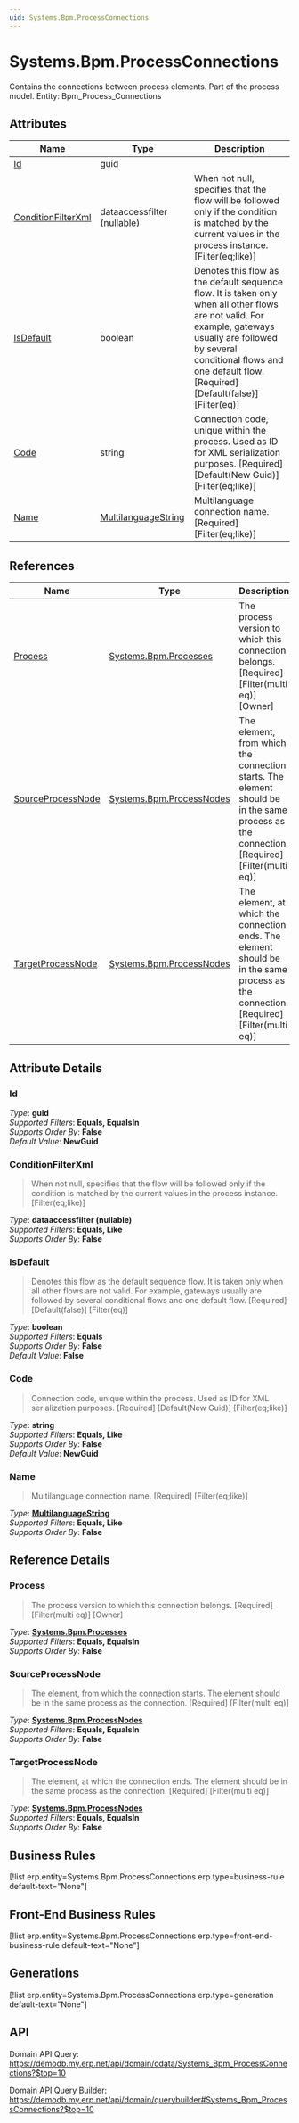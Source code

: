 ```yaml
---
uid: Systems.Bpm.ProcessConnections
---
```

# Systems.Bpm.ProcessConnections

Contains the connections between process elements. Part of the process model. Entity: Bpm_Process_Connections

## Attributes

| Name | Type | Description |
| ---- | ---- | --- |
| [Id](Systems.Bpm.ProcessConnections.md#Id) | guid |  
| [ConditionFilterXml](Systems.Bpm.ProcessConnections.md#ConditionFilterXml) | dataaccessfilter (nullable) | When not null, specifies that the flow will be followed only if the condition is matched by the current values in the process instance. [Filter(eq;like)] 
| [IsDefault](Systems.Bpm.ProcessConnections.md#IsDefault) | boolean | Denotes this flow as the default sequence flow. It is taken only when all other flows are not valid. For example, gateways usually are followed by several conditional flows and one default flow. [Required] [Default(false)] [Filter(eq)] 
| [Code](Systems.Bpm.ProcessConnections.md#Code) | string | Connection code, unique within the process. Used as ID for XML serialization purposes. [Required] [Default(New Guid)] [Filter(eq;like)] 
| [Name](Systems.Bpm.ProcessConnections.md#Name) | [MultilanguageString](../data-types.md#MultilanguageString) | Multilanguage connection name. [Required] [Filter(eq;like)] 

## References

| Name | Type | Description |
| ---- | ---- | --- |
| [Process](Systems.Bpm.ProcessConnections.md#Process) | [Systems.Bpm.Processes](Systems.Bpm.Processes.md) | The process version to which this connection belongs. [Required] [Filter(multi eq)] [Owner] |
| [SourceProcessNode](Systems.Bpm.ProcessConnections.md#SourceProcessNode) | [Systems.Bpm.ProcessNodes](Systems.Bpm.ProcessNodes.md) | The element, from which the connection starts. The element should be in the same process as the connection. [Required] [Filter(multi eq)] |
| [TargetProcessNode](Systems.Bpm.ProcessConnections.md#TargetProcessNode) | [Systems.Bpm.ProcessNodes](Systems.Bpm.ProcessNodes.md) | The element, at which the connection ends. The element should be in the same process as the connection. [Required] [Filter(multi eq)] |


## Attribute Details

### Id

_Type_: **guid**  
_Supported Filters_: **Equals, EqualsIn**  
_Supports Order By_: **False**  
_Default Value_: **NewGuid**  

### ConditionFilterXml

> When not null, specifies that the flow will be followed only if the condition is matched by the current values in the process instance. [Filter(eq;like)]

_Type_: **dataaccessfilter (nullable)**  
_Supported Filters_: **Equals, Like**  
_Supports Order By_: **False**  

### IsDefault

> Denotes this flow as the default sequence flow. It is taken only when all other flows are not valid. For example, gateways usually are followed by several conditional flows and one default flow. [Required] [Default(false)] [Filter(eq)]

_Type_: **boolean**  
_Supported Filters_: **Equals**  
_Supports Order By_: **False**  
_Default Value_: **False**  

### Code

> Connection code, unique within the process. Used as ID for XML serialization purposes. [Required] [Default(New Guid)] [Filter(eq;like)]

_Type_: **string**  
_Supported Filters_: **Equals, Like**  
_Supports Order By_: **False**  
_Default Value_: **NewGuid**  

### Name

> Multilanguage connection name. [Required] [Filter(eq;like)]

_Type_: **[MultilanguageString](../data-types.md#MultilanguageString)**  
_Supported Filters_: **Equals, Like**  
_Supports Order By_: **False**  


## Reference Details

### Process

> The process version to which this connection belongs. [Required] [Filter(multi eq)] [Owner]

_Type_: **[Systems.Bpm.Processes](Systems.Bpm.Processes.md)**  
_Supported Filters_: **Equals, EqualsIn**  
_Supports Order By_: **False**  

### SourceProcessNode

> The element, from which the connection starts. The element should be in the same process as the connection. [Required] [Filter(multi eq)]

_Type_: **[Systems.Bpm.ProcessNodes](Systems.Bpm.ProcessNodes.md)**  
_Supported Filters_: **Equals, EqualsIn**  
_Supports Order By_: **False**  

### TargetProcessNode

> The element, at which the connection ends. The element should be in the same process as the connection. [Required] [Filter(multi eq)]

_Type_: **[Systems.Bpm.ProcessNodes](Systems.Bpm.ProcessNodes.md)**  
_Supported Filters_: **Equals, EqualsIn**  
_Supports Order By_: **False**  



## Business Rules

[!list erp.entity=Systems.Bpm.ProcessConnections erp.type=business-rule default-text="None"]

## Front-End Business Rules

[!list erp.entity=Systems.Bpm.ProcessConnections erp.type=front-end-business-rule default-text="None"]

## Generations

[!list erp.entity=Systems.Bpm.ProcessConnections erp.type=generation default-text="None"]

## API

Domain API Query:
<https://demodb.my.erp.net/api/domain/odata/Systems_Bpm_ProcessConnections?$top=10>

Domain API Query Builder:
<https://demodb.my.erp.net/api/domain/querybuilder#Systems_Bpm_ProcessConnections?$top=10>

